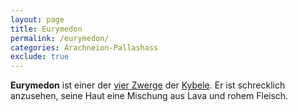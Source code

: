 ```yaml
---
layout: page
title: Eurymedon
permalink: /eurymedon/
categories: Arachneion-Pallashass
exclude: true
---
```


**Eurymedon** ist einer der [vier Zwerge](/zwerge-der-kybele/) der [Kybele](/kybele/). Er ist schrecklich anzusehen, seine Haut eine Mischung aus Lava und rohem Fleisch.
